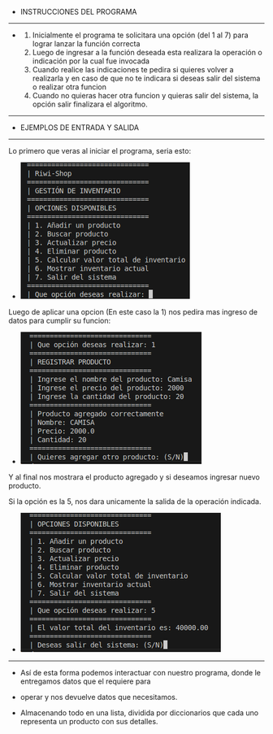 - INSTRUCCIONES DEL PROGRAMA
---
- 1. Inicialmente el programa te solicitara una opción (del 1 al 7) para lograr lanzar la función correcta
  2. Luego de ingresar a la función deseada esta realizara la operación o indicación por la cual fue invocada
  3. Cuando realice las indicaciones te pedira si quieres volver a realizarla y en caso de que no te indicara si deseas salir del sistema o realizar otra funcion
  4. Cuando no quieras hacer otra funcion y quieras salir del sistema, la opción salir finalizara el algoritmo.
---
- EJEMPLOS DE ENTRADA Y SALIDA
---
Lo primero que veras al iniciar el programa, seria esto:
- ![INICIO](1.png)

Luego de aplicar una opcion (En este caso la 1) nos pedira mas ingreso de datos para cumplir su funcion:
- ![ADD](2.png)

Y al final nos mostrara el producto agregado y si deseamos ingresar nuevo producto.

Si la opción es la 5, nos dara unicamente la salida de la operación indicada.
- ![TOTAL](3.png)
---

- Así de esta forma podemos interactuar con nuestro programa, donde le entregamos datos que el requiere para
- operar y nos devuelve datos que necesitamos.

- Almacenando todo en una lista, dividida por diccionarios que cada uno representa un producto con sus detalles.

